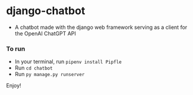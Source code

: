 # django-chatbot
- A chatbot made with the django web framework serving as a client for the OpenAI ChatGPT API

### To run
- In your terminal, run `pipenv install Pipfle`
- Run `cd chatbot`
- Run `py manage.py runserver`

Enjoy!
